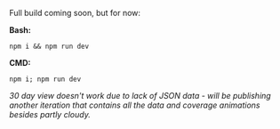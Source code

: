 Full build coming soon, but for now:

**Bash:**
```
npm i && npm run dev
```

**CMD:**
```
npm i; npm run dev
```

*30 day view doesn't work due to lack of JSON data - will be publishing another iteration that contains all the data and coverage animations besides partly cloudy.*
